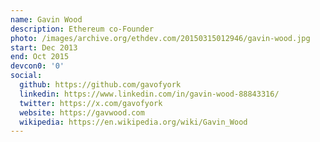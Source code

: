 ```yaml
---
name: Gavin Wood
description: Ethereum co-Founder
photo: /images/archive.org/ethdev.com/20150315012946/gavin-wood.jpg
start: Dec 2013
end: Oct 2015
devcon0: '0'
social:
  github: https://github.com/gavofyork
  linkedin: https://www.linkedin.com/in/gavin-wood-88843316/
  twitter: https://x.com/gavofyork
  website: https://gavwood.com
  wikipedia: https://en.wikipedia.org/wiki/Gavin_Wood
---
```


